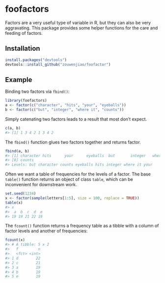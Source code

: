 
<!-- README.md is generated from README.Rmd. Please edit that file -->

# foofactors

<!-- badges: start -->

<!-- badges: end -->

Factors are a very useful type of variable in R, but they can also be
very aggravating. This package provides some helper functions for the
care and feeding of factors.

## Installation

``` r
install.packages("devtools")
devtools::install_github("zouwenjiao/foofactor")
```

## Example

Binding two factors via `fbind()`:

``` r
library(foofactors)
a <- factor(c("character", "hits", "your", "eyeballs"))
b <- factor(c("but", "integer", "where it", "counts"))
```

Simply catenating two factors leads to a result that most don’t expect.

``` r
c(a, b)
#> [1] 1 3 4 2 1 3 4 2
```

The `fbind()` function glues two factors together and returns factor.

``` r
fbind(a, b)
#> [1] character hits      your      eyeballs  but       integer   where it 
#> [8] counts   
#> Levels: but character counts eyeballs hits integer where it your
```

Often we want a table of frequencies for the levels of a factor. The
base `table()` function returns an object of class `table`, which can be
inconvenient for downstream work.

``` r
set.seed(1234)
x <- factor(sample(letters[1:5], size = 100, replace = TRUE))
table(x)
#> x
#>  a  b  c  d  e 
#> 19 19 21 22 19
```

The `fcount()` function returns a frequency table as a tibble with a
column of factor levels and another of frequencies:

``` r
fcount(x)
#> # A tibble: 5 x 2
#>   f         n
#>   <fct> <int>
#> 1 d        22
#> 2 c        21
#> 3 a        19
#> 4 b        19
#> 5 e        19
```
